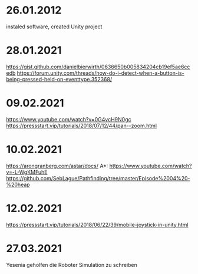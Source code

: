 # 26.01.2012
instaled software, created Unity project
# 28.01.2021
https://gist.github.com/danielbierwirth/0636650b005834204cb19ef5ae6ccedb
https://forum.unity.com/threads/how-do-i-detect-when-a-button-is-being-pressed-held-on-eventtype.352368/
# 09.02.2021
https://www.youtube.com/watch?v=0G4vcH9N0gc
https://pressstart.vip/tutorials/2018/07/12/44/pan--zoom.html
# 10.02.2021
https://arongranberg.com/astar/docs/
A*: 
https://www.youtube.com/watch?v=-L-WgKMFuhE
https://github.com/SebLague/Pathfinding/tree/master/Episode%2004%20-%20heap
# 12.02.2021
https://pressstart.vip/tutorials/2018/06/22/39/mobile-joystick-in-unity.html
# 27.03.2021
Yesenia geholfen die Roboter Simulation zu schreiben
